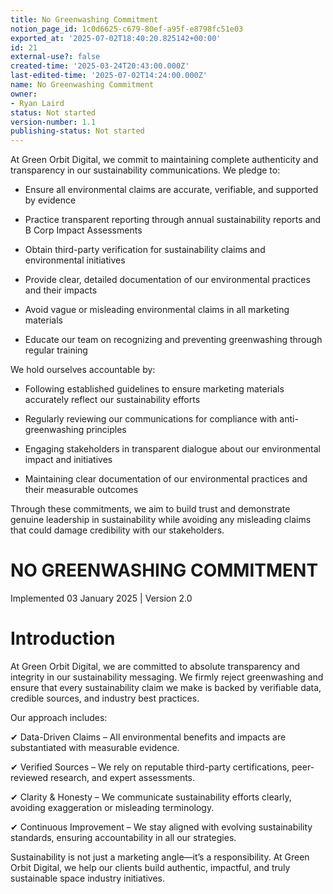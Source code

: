 ```yaml
---
title: No Greenwashing Commitment
notion_page_id: 1c0d6625-c679-80ef-a95f-e8798fc51e03
exported_at: '2025-07-02T18:40:20.825142+00:00'
id: 21
external-use?: false
created-time: '2025-03-24T20:43:00.000Z'
last-edited-time: '2025-07-02T14:24:00.000Z'
name: No Greenwashing Commitment
owner:
- Ryan Laird
status: Not started
version-number: 1.1
publishing-status: Not started
---
```


At Green Orbit Digital, we commit to maintaining complete authenticity and transparency in our sustainability communications. We pledge to:

- Ensure all environmental claims are accurate, verifiable, and supported by evidence

- Practice transparent reporting through annual sustainability reports and B Corp Impact Assessments

- Obtain third-party verification for sustainability claims and environmental initiatives

- Provide clear, detailed documentation of our environmental practices and their impacts

- Avoid vague or misleading environmental claims in all marketing materials

- Educate our team on recognizing and preventing greenwashing through regular training

We hold ourselves accountable by:

- Following established guidelines to ensure marketing materials accurately reflect our sustainability efforts

- Regularly reviewing our communications for compliance with anti-greenwashing principles

- Engaging stakeholders in transparent dialogue about our environmental impact and initiatives

- Maintaining clear documentation of our environmental practices and their measurable outcomes

Through these commitments, we aim to build trust and demonstrate genuine leadership in sustainability while avoiding any misleading claims that could damage credibility with our stakeholders.

# NO GREENWASHING COMMITMENT

<!-- Unsupported block type: table -->

Implemented 03 January 2025  | Version 2.0

# Introduction

At Green Orbit Digital, we are committed to absolute transparency and integrity in our sustainability messaging. We firmly reject greenwashing and ensure that every sustainability claim we make is backed by verifiable data, credible sources, and industry best practices.

Our approach includes:

✔ Data-Driven Claims – All environmental benefits and impacts are substantiated with measurable evidence.

✔ Verified Sources – We rely on reputable third-party certifications, peer-reviewed research, and expert assessments.

✔ Clarity & Honesty – We communicate sustainability efforts clearly, avoiding exaggeration or misleading terminology.

✔ Continuous Improvement – We stay aligned with evolving sustainability standards, ensuring accountability in all our strategies.

Sustainability is not just a marketing angle—it’s a responsibility. At Green Orbit Digital, we help our clients build authentic, impactful, and truly sustainable space industry initiatives.